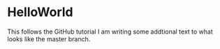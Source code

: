 # HelloWorld
This follows the GitHub tutorial
I am writing some addtional text to what looks like the master branch.
